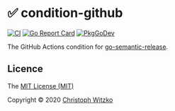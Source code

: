 # :white_check_mark: condition-github
[![CI](https://github.com/go-semantic-release/condition-github/workflows/CI/badge.svg?branch=master)](https://github.com/go-semantic-release/condition-github/actions?query=workflow%3ACI+branch%3Amaster)
[![Go Report Card](https://goreportcard.com/badge/github.com/go-semantic-release/condition-github)](https://goreportcard.com/report/github.com/go-semantic-release/condition-github)
[![PkgGoDev](https://pkg.go.dev/badge/github.com/go-semantic-release/condition-github)](https://pkg.go.dev/github.com/go-semantic-release/condition-github)

The GitHub Actions condition for [go-semantic-release](https://github.com/go-semantic-release/semantic-release).

## Licence

The [MIT License (MIT)](http://opensource.org/licenses/MIT)

Copyright © 2020 [Christoph Witzko](https://twitter.com/christophwitzko)
